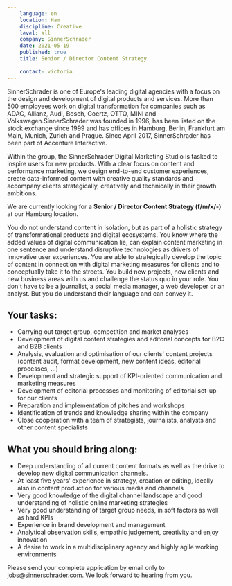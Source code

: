 ```yaml
---
    language: en
    location: Ham
    discipline: Creative
    level: all
    company: SinnerSchrader
    date: 2021-05-19
    published: true
    title: Senior / Director Content Strategy
    
    contact: victoria
---
```


SinnerSchrader is one of Europe's leading digital agencies with a focus on the design and development of digital products and services. More than 500 employees work on digital transformation for companies such as ADAC, Allianz, Audi, Bosch, Goertz, OTTO, MINI and Volkswagen.SinnerSchrader was founded in 1996, has been listed on the stock exchange since 1999 and has offices in Hamburg, Berlin, Frankfurt am Main, Munich, Zurich and Prague. Since April 2017, SinnerSchrader has been part of Accenture Interactive.

Within the group, the SinnerSchrader Digital Marketing Studio is tasked to inspire users for new products. With a clear focus on content and performance marketing, we design end-to-end customer experiences, create data-informed content with creative quality standards and accompany clients strategically, creatively and technically in their growth ambitions. 

We are currently looking for a **Senior / Director Content Strategy (f/m/x/-)** at our Hamburg location.

You do not understand content in isolation, but as part of a holistic strategy of transformational products and digital ecosystems. You know where the added values of digital communication lie, can explain content marketing in one sentence and understand disruptive technologies as drivers of innovative user experiences. You are able to strategically develop the topic of content in connection with digital marketing measures for clients and to conceptually take it to the streets. You build new projects, new clients and new business areas with us and challenge the status quo in your role. You don't have to be a journalist, a social media manager, a web developer or an analyst. But you do understand their language and can convey it.

## Your tasks:

- Carrying out target group, competition and market analyses
- Development of digital content strategies and editorial concepts for B2C and B2B clients
- Analysis, evaluation and optimisation of our clients' content projects (content audit, format development, new content ideas, editorial processes, ...)
- Development and strategic support of KPI-oriented communication and marketing measures
- Development of editorial processes and monitoring of editorial set-up for our clients 
- Preparation and implementation of pitches and workshops
- Identification of trends and knowledge sharing within the company
- Close cooperation with a team of strategists, journalists, analysts and other content specialists

## What you should bring along:

- Deep understanding of all current content formats as well as the drive to develop new digital communication channels. 
- At least five years' experience in strategy, creation or editing, ideally also in content production for various media and channels
- Very good knowledge of the digital channel landscape and good understanding of holistic online marketing strategies
- Very good understanding of target group needs, in soft factors as well as hard KPIs
- Experience in brand development and management
- Analytical observation skills, empathic judgement, creativity and enjoy innovation
- A desire to work in a multidisciplinary agency and highly agile working environments



Please send your complete application by email only to <jobs@sinnerschrader.com>. We look forward to hearing from you.
